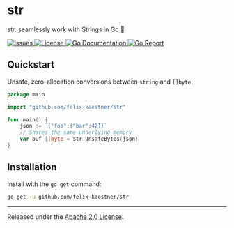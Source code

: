 <!--
# SPDX-FileCopyrightText: 2025 Felix Kästner
# SPDX-License-Identifier: Apache-2.0
-->

# str

str: seamlessly work with Strings in Go 🚤

<p>
    <a href="https://github.com/felix-kaestner/str/issues">
        <img alt="Issues" src="https://img.shields.io/github/issues/felix-kaestner/str?color=29b6f6&style=flat-square">
    </a>
    <a href="https://github.com/felix-kaestner/str/blob/main/LICENSE">
        <img alt="License" src="https://img.shields.io/github/license/felix-kaestner/str?color=29b6f6&style=flat-square">
    </a>
    <a href="https://pkg.go.dev/github.com/felix-kaestner/str">
        <img alt="Go Documentation" src="https://img.shields.io/badge/go-documentation-blue?color=29b6f6&style=flat-square">
    </a>
    <a href="https://goreportcard.com/report/github.com/felix-kaestner/str">
        <img alt="Go Report" src="https://goreportcard.com/badge/github.com/felix-kaestner/str?style=flat-square">
    </a>
    <!-- <a href="https://codecov.io/gh/felix-kaestner/str">
        <img src="https://img.shields.io/codecov/c/github/felix-kaestner/str?style=flat-square&token=KK7ZG7A90X"/>
    </a> -->
</p>

## Quickstart

Unsafe, zero-allocation conversions between `string` and `[]byte`.

```go
package main

import "github.com/felix-kaestner/str"

func main() {
    json := `{"foo":{"bar":42}}`
    // Shares the same underlying memory
    var buf []byte = str.UnsafeBytes(json)
}
```

## Installation

Install with the `go get` command:

```sh
go get -u github.com/felix-kaestner/str
```

---

Released under the [Apache 2.0 License](LICENSE).
